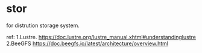 # stor
for distrution storage system.

ref:
1.Lustre.
https://doc.lustre.org/lustre_manual.xhtml#understandinglustre
2.BeeGFS
https://doc.beegfs.io/latest/architecture/overview.html

